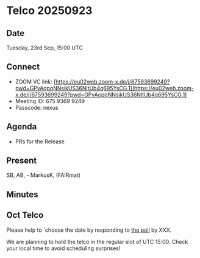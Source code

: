 Telco 20250923
==============

Date
----

Tuesday, 23rd Sep, 15:00 UTC

Connect
-------

- ZOOM VC link: [https://eu02web.zoom-x.de/j/67593699249?pwd=GPvAopqNNsikUS36NltUb4q695YsCG.1](https://eu02web.zoom-x.de/j/67593699249?pwd=GPvAopqNNsikUS36NltUb4q695YsCG.1)
- Meeting ID: 675 9369 9249
- Passcode: nexus

Agenda
------

- PRs for the Release
  

Present
-------

SB, AB,   - MarkusK,  (FAIRmat)

Minutes
-------

Oct Telco
----------

Please help to `choose the date by responding to [the poll]() by XXX.

We are planning to hold the telco in the regular slot of UTC 15:00. Check your local time to avoid scheduling surprises!
